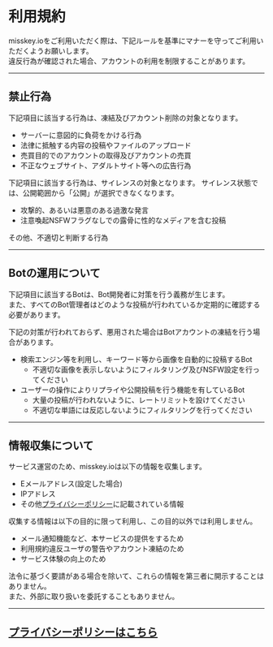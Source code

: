 # 利用規約

misskey.ioをご利用いただく際は、下記ルールを基準にマナーを守ってご利用いただくようお願いします。  
違反行為が確認された場合、アカウントの利用を制限することがあります。

---

## 禁止行為
下記項目に該当する行為は、凍結及びアカウント削除の対象となります。

* サーバーに意図的に負荷をかける行為
* 法律に抵触する内容の投稿やファイルのアップロード
* 売買目的でのアカウントの取得及びアカウントの売買
* 不正なウェブサイト、アダルトサイト等への広告行為

下記項目に該当する行為は、サイレンスの対象となります。
サイレンス状態では、公開範囲から「公開」が選択できなくなります。

* 攻撃的、あるいは悪意のある過激な発言
* 注意喚起NSFWフラグなしでの露骨に性的なメディアを含む投稿

その他、不適切と判断する行為

---

## Botの運用について
下記項目に該当するBotは、Bot開発者に対策を行う義務が生じます。  
また、すべてのBot管理者はどのような投稿が行われているか定期的に確認する必要があります。  
  
下記の対策が行われておらず、悪用された場合はBotアカウントの凍結を行う場合があります。

* 検索エンジン等を利用し、キーワード等から画像を自動的に投稿するBot
  * 不適切な画像を表示しないようにフィルタリング及びNSFW設定を行ってください
* ユーザーの操作によりリプライや公開投稿を行う機能を有しているBot
  * 大量の投稿が行われないように、レートリミットを設けてください
  * 不適切な単語には反応しないようにフィルタリングを行ってください

---

## 情報収集について

サービス運営のため、misskey.ioは以下の情報を収集します。
* Eメールアドレス(設定した場合)
* IPアドレス
* その他[プライバシーポリシー](https://github.com/MisskeyIO/policy/blob/master/privacy.md)に記載されている情報

収集する情報は以下の目的に限って利用し、この目的以外では利用しません。
* メール通知機能など、本サービスの提供をするため
* 利用規約違反ユーザの警告やアカウント凍結のため
* サービス体験の向上のため

法令に基づく要請がある場合を除いて、これらの情報を第三者に開示することはありません。  
また、外部に取り扱いを委託することもありません。

---

## [プライバシーポリシーはこちら](https://github.com/MisskeyIO/policy/blob/master/privacy.md)

